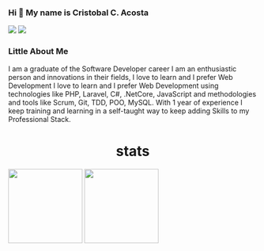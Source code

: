 ### Hi  👋 My name is Cristobal C. Acosta

<!--
**Cristobalca/Cristobalca** is a ✨ _special_ ✨ repository because its `README.md` (this file) appears on your GitHub profile.

Here are some ideas to get you started:

- 🔭 I’m currently working on ...
- 🌱 I’m currently learning ...
- 👯 I’m looking to collaborate on ...
- 🤔 I’m looking for help with ...
- 💬 Ask me about ...
- 📫 How to reach me: ...
- 😄 Pronouns: ...
- ⚡ Fun fact: ...
-->
[<img src="https://img.shields.io/badge/linkedin-%230077B5.svg?&style=for-the-badge&logo=linkedin&logoColor=white" />](https://www.linkedin.com/in/cristobal-c-acosta/)
[<img src = "https://img.shields.io/badge/instagram-%23E4405F.svg?&style=for-the-badge&logo=instagram&logoColor=white">](https://www.instagram.com/cristobal.c.acosta/)

### Little About Me  

I am a graduate of the Software Developer career I am an enthusiastic person
and innovations in their fields, I love to learn and I prefer Web Development
I love to learn and I prefer Web Development using technologies like PHP, Laravel, C#, .NetCore, JavaScript and methodologies and tools like Scrum, Git, TDD, POO, MySQL. With 1 year of experience I keep training and learning in a self-taught way to keep adding Skills to my Professional Stack.

<h1 id ="stats" align='center'> stats</h1>
<p>
<img height=150 src="https://github-readme-stats.vercel.app/api?username=Cristobalca&count_private=true&hide=issues,contribs&show_icons=true&theme=nightowl">

<img height=150 src="https://github-readme-stats.vercel.app/api/top-langs/?username=Cristobalca&layout=compact&theme=nightowl">
</p>
